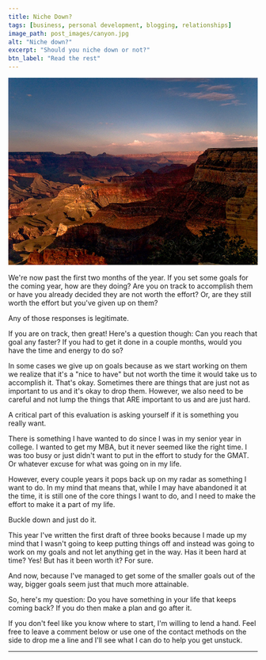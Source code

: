 ```yaml
---
title: Niche Down?
tags: [business, personal development, blogging, relationships]
image_path: post_images/canyon.jpg
alt: "Niche down?"
excerpt: "Should you niche down or not?"
btn_label: "Read the rest"
---
```

![canyon][image]

We're now past the first two months of the year. If you set some goals for the coming year, how are they doing? Are you on track to accomplish them or have you already decided they are not worth the effort? Or, are they still worth the effort but you've given up on them?

Any of those responses is legitimate.

If you are on track, then great! Here's a question though: Can you reach that goal any faster? If you had to get it done in a couple months, would you have the time and energy to do so?

In some cases we give up on goals because as we start working on them we realize that it's a "nice to have" but not worth the time it would take us to accomplish it. That's okay. Sometimes there are things that are just not as important to us and it's okay to drop them. However, we also need to be careful and not lump the things that ARE important to us and are just hard.

A critical part of this evaluation is asking yourself if it is something you really want.

There is something I have wanted to do since I was in my senior year in college. I wanted to get my MBA, but it never seemed like the right time. I was too busy or just didn't want to put in the effort to study for the GMAT. Or whatever excuse for what was going on in my life.

However, every couple years it pops back up on my radar as something I want to do. In my mind that means that, while I may have abandoned it at the time, it is still one of the core things I want to do, and I need to make the effort to make it a part of my life.

Buckle down and just do it.

This year I've written the first draft of three books because I made up my mind that I wasn't going to keep putting things off and instead was going to work on my goals and not let anything get in the way. Has it been hard at time? Yes! But has it been worth it? For sure.

And now, because I've managed to get some of the smaller goals out of the way, bigger goals seem just that much more attainable.

So, here's my question: Do you have something in your life that keeps coming back? If you do then make a plan and go after it.

If you don't feel like you know where to start, I'm willing to lend a hand. Feel free to leave a comment below or use one of the contact methods on the side to drop me a line and I'll see what I can do to help you get unstuck.



---
[image]: /images/post_images/canyon.jpg